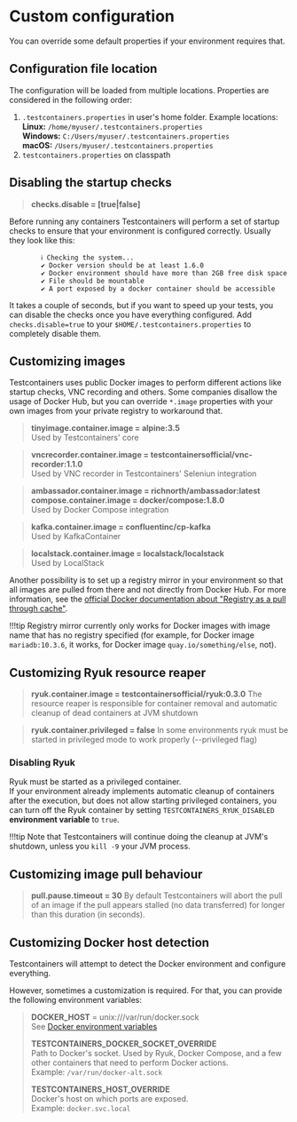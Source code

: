 # Custom configuration

You can override some default properties if your environment requires that.

## Configuration file location
The configuration will be loaded from multiple locations. Properties are considered in the following order:

1. `.testcontainers.properties` in user's home folder. Example locations:  
**Linux:** `/home/myuser/.testcontainers.properties`  
**Windows:** `C:/Users/myuser/.testcontainers.properties`  
**macOS:** `/Users/myuser/.testcontainers.properties`
2. `testcontainers.properties` on classpath

## Disabling the startup checks
> **checks.disable = [true|false]**

Before running any containers Testcontainers will perform a set of startup checks to ensure that your environment is configured correctly. Usually they look like this:
```
        ℹ︎ Checking the system...
        ✔ Docker version should be at least 1.6.0
        ✔ Docker environment should have more than 2GB free disk space
        ✔ File should be mountable
        ✔ A port exposed by a docker container should be accessible
```
It takes a couple of seconds, but if you want to speed up your tests, you can disable the checks once you have everything configured. Add `checks.disable=true` to your `$HOME/.testcontainers.properties` to completely disable them.

## Customizing images

Testcontainers uses public Docker images to perform different actions like startup checks, VNC recording and others. 
Some companies disallow the usage of Docker Hub, but you can override `*.image` properties with your own images from your private registry to workaround that.

> **tinyimage.container.image = alpine:3.5**  
> Used by Testcontainers' core

> **vncrecorder.container.image = testcontainersofficial/vnc-recorder:1.1.0**  
> Used by VNC recorder in Testcontainers' Seleniun integration

> **ambassador.container.image = richnorth/ambassador:latest**  
> **compose.container.image = docker/compose:1.8.0**  
> Used by Docker Compose integration

> **kafka.container.image = confluentinc/cp-kafka**  
> Used by KafkaContainer 

> **localstack.container.image = localstack/localstack**  
> Used by LocalStack

Another possibility is to set up a registry mirror in your environment so that all images are pulled from there and not directly from Docker Hub.
For more information, see the [official Docker documentation about "Registry as a pull through cache"](https://docs.docker.com/registry/recipes/mirror/).

!!!tip
    Registry mirror currently only works for Docker images with image name that has no registry specified (for example, for Docker image `mariadb:10.3.6`, it works, for Docker image `quay.io/something/else`, not).

## Customizing Ryuk resource reaper

> **ryuk.container.image = testcontainersofficial/ryuk:0.3.0**
> The resource reaper is responsible for container removal and automatic cleanup of dead containers at JVM shutdown

> **ryuk.container.privileged = false**
> In some environments ryuk must be started in privileged mode to work properly (--privileged flag)

### Disabling Ryuk
Ryuk must be started as a privileged container.  
If your environment already implements automatic cleanup of containers after the execution,
but does not allow starting privileged containers, you can turn off the Ryuk container by setting
`TESTCONTAINERS_RYUK_DISABLED` **environment variable** to `true`.

!!!tip
    Note that Testcontainers will continue doing the cleanup at JVM's shutdown, unless you `kill -9` your JVM process.

## Customizing image pull behaviour

> **pull.pause.timeout = 30**
> By default Testcontainers will abort the pull of an image if the pull appears stalled (no data transferred) for longer than this duration (in seconds).

## Customizing Docker host detection

Testcontainers will attempt to detect the Docker environment and configure everything.

However, sometimes a customization is required. For that, you can provide the following environment variables:

> **DOCKER_HOST** = unix:///var/run/docker.sock  
> See [Docker environment variables](https://docs.docker.com/engine/reference/commandline/cli/#environment-variables)
>
> **TESTCONTAINERS_DOCKER_SOCKET_OVERRIDE**  
> Path to Docker's socket. Used by Ryuk, Docker Compose, and a few other containers that need to perform Docker actions.  
> Example: `/var/run/docker-alt.sock`
> 
> **TESTCONTAINERS_HOST_OVERRIDE**  
> Docker's host on which ports are exposed.  
> Example: `docker.svc.local`
